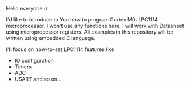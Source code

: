 Hello everyone :)

I'd like to introduce to You how to program Cortex M0: LPC1114 microprocessor. I won't use any functions here, I will work with Datasheet using microprocessor registers. All examples in this repository will be written using embedded C language.

I'll focus on how-to-set LPC1114 features like

- IO configuration
- Timers
- ADC
- USART
and so on...
